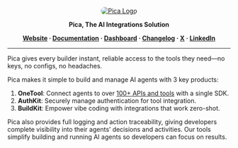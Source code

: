 <p align="center">
  <a href="https://picaos.com">
    <img alt="Pica Logo" src="./images/banner.svg" style="border-radius: 10px;">
  </a>
</p>

<p align="center"><b>Pica, The AI Integrations Solution</b></p>

<p align="center">
  <b>
    <a href="https://www.picaos.com/">Website</a>
    ·
    <a href="https://docs.picaos.com">Documentation</a>
    ·
    <a href="https://app.picaos.com">Dashboard</a>
    ·
    <a href="https://docs.picaos.com/changelog">Changelog</a>
    ·
    <a href="https://x.com/picahq">X</a>
    ·
    <a href="https://www.linkedin.com/company/picahq">LinkedIn</a>
  </b>
</p>

---

Pica gives every builder instant, reliable access to the tools they need—no keys, no configs, no headaches.

Pica makes it simple to build and manage AI agents with 3 key products:
1. **OneTool**: Connect agents to over [100+ APIs and tools](https://app.picaos.com/tools) with a single SDK.
2. **AuthKit**: Securely manage authentication for tool integration.
3. **BuildKit**: Empower vibe coding with integrations that work zero-shot.

Pica also provides full logging and action traceability, giving developers complete visibility into their agents’ decisions and activities. Our tools simplify building and running AI agents so developers can focus on results.
